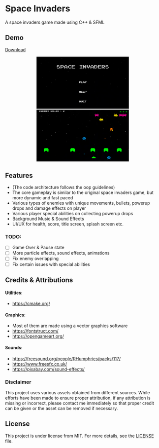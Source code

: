 # Space Invaders

A space invaders game made using C++ & SFML

## Demo

[Download](https://github.com/MockJoke/SpaceInvaders/releases)

<p align="center">
    <img src="readme-assets/TitleScreen.png" alt="Title-Screen" width="300px">
    <img src="readme-assets/Gameplay.png" alt="Gameplay" width="300px">
</p>

<!-- <br> -->

<!-- <div align="center">
  <a href="https://youtu.be/CdCLFUjtBYA" target="_blank">Demo Video</a>
</div> -->

## Features

- (The code architecture follows the oop guidelines)
- The core gameplay is similar to the original space invaders game, but more dynamic and fast paced
- Various types of enemies with unique movements, bullets, powerup drops and damage effects on player
- Various player special abilities on collecting powerup drops
- Background Music & Sound Effects
- UI/UX for health, score, title screen, splash screen etc.

### TODO:

- [ ] Game Over & Pause state
- [ ] More particle effects, sound effects, animations
- [ ] Fix enemy overlapping
- [ ] Fix certain issues with special abilities

## Credits & Attributions

#### Utilities:
- https://cmake.org/

#### Graphics:
- Most of them are made using a vector graphics software
- https://fontstruct.com/
- https://opengameart.org/

#### Sounds: 
- https://freesound.org/people/RHumphries/packs/117/
- https://www.freesfx.co.uk/
- https://pixabay.com/sound-effects/

### Disclaimer

This project uses various assets obtained from different sources. While efforts have been made to ensure proper attribution, if any attribution is missing or incorrect, please contact me immediately so that proper credit can be given or the asset can be removed if necessary.

## License

This project is under license from MIT. For more details, see the [LICENSE](LICENSE) file.